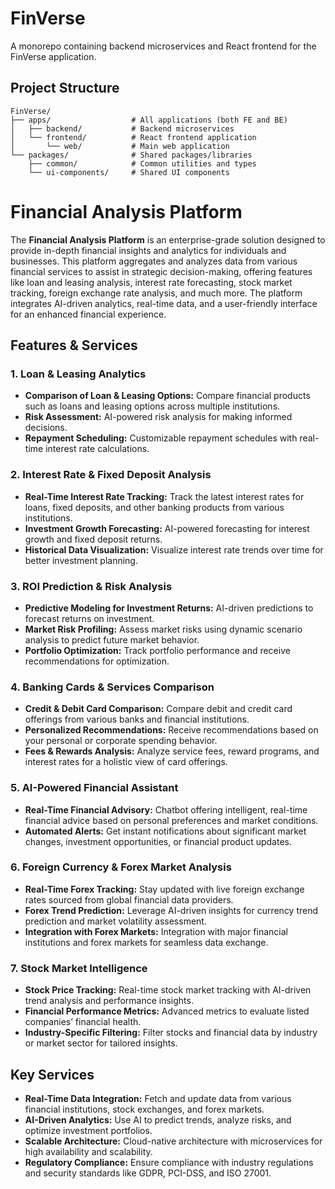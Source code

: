 # FinVerse

A monorepo containing backend microservices and React frontend for the FinVerse application.

## Project Structure

```
FinVerse/
├── apps/                  # All applications (both FE and BE)
│   ├── backend/           # Backend microservices
│   └── frontend/          # React frontend application
│       └── web/           # Main web application
└── packages/              # Shared packages/libraries
    ├── common/            # Common utilities and types
    └── ui-components/     # Shared UI components
```

# Financial Analysis Platform

The **Financial Analysis Platform** is an enterprise-grade solution designed to provide in-depth financial insights and analytics for individuals and businesses. This platform aggregates and analyzes data from various financial services to assist in strategic decision-making, offering features like loan and leasing analysis, interest rate forecasting, stock market tracking, foreign exchange rate analysis, and much more. The platform integrates AI-driven analytics, real-time data, and a user-friendly interface for an enhanced financial experience.

## Features & Services

### 1. **Loan & Leasing Analytics**
   - **Comparison of Loan & Leasing Options:** Compare financial products such as loans and leasing options across multiple institutions.
   - **Risk Assessment:** AI-powered risk analysis for making informed decisions.
   - **Repayment Scheduling:** Customizable repayment schedules with real-time interest rate calculations.

### 2. **Interest Rate & Fixed Deposit Analysis**
   - **Real-Time Interest Rate Tracking:** Track the latest interest rates for loans, fixed deposits, and other banking products from various institutions.
   - **Investment Growth Forecasting:** AI-powered forecasting for interest growth and fixed deposit returns.
   - **Historical Data Visualization:** Visualize interest rate trends over time for better investment planning.

### 3. **ROI Prediction & Risk Analysis**
   - **Predictive Modeling for Investment Returns:** AI-driven predictions to forecast returns on investment.
   - **Market Risk Profiling:** Assess market risks using dynamic scenario analysis to predict future market behavior.
   - **Portfolio Optimization:** Track portfolio performance and receive recommendations for optimization.

### 4. **Banking Cards & Services Comparison**
   - **Credit & Debit Card Comparison:** Compare debit and credit card offerings from various banks and financial institutions.
   - **Personalized Recommendations:** Receive recommendations based on your personal or corporate spending behavior.
   - **Fees & Rewards Analysis:** Analyze service fees, reward programs, and interest rates for a holistic view of card offerings.

### 5. **AI-Powered Financial Assistant**
   - **Real-Time Financial Advisory:** Chatbot offering intelligent, real-time financial advice based on personal preferences and market conditions.
   - **Automated Alerts:** Get instant notifications about significant market changes, investment opportunities, or financial product updates.

### 6. **Foreign Currency & Forex Market Analysis**
   - **Real-Time Forex Tracking:** Stay updated with live foreign exchange rates sourced from global financial data providers.
   - **Forex Trend Prediction:** Leverage AI-driven insights for currency trend prediction and market volatility assessment.
   - **Integration with Forex Markets:** Integration with major financial institutions and forex markets for seamless data exchange.

### 7. **Stock Market Intelligence**
   - **Stock Price Tracking:** Real-time stock market tracking with AI-driven trend analysis and performance insights.
   - **Financial Performance Metrics:** Advanced metrics to evaluate listed companies’ financial health.
   - **Industry-Specific Filtering:** Filter stocks and financial data by industry or market sector for tailored insights.

## Key Services

- **Real-Time Data Integration:** Fetch and update data from various financial institutions, stock exchanges, and forex markets.
- **AI-Driven Analytics:** Use AI to predict trends, analyze risks, and optimize investment portfolios.
- **Scalable Architecture:** Cloud-native architecture with microservices for high availability and scalability.
- **Regulatory Compliance:** Ensure compliance with industry regulations and security standards like GDPR, PCI-DSS, and ISO 27001.
